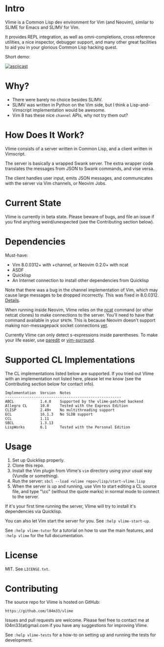 Intro
=====

Vlime is a Common Lisp dev environment for Vim (and Neovim), similar to SLIME
for Emacs and SLIMV for Vim.

It provides REPL integration, as well as omni-completions, cross reference
utilities, a nice inspector, debugger support, and many other great facilities
to aid you in your glorious Common Lisp hacking quest.

Short demo:

[![asciicast](https://asciinema.org/a/106146.png)](https://asciinema.org/a/106146)

Why?
====

* There were barely no choice besides SLIMV.
* SLIMV was written in Python on the Vim side, but I think a Lisp-and-Vimscript
  implementation would be awesome.
* Vim 8 has these nice `channel` APIs, why not try them out?

How Does It Work?
=================

Vlime consists of a server written in Common Lisp, and a client written in
Vimscript.

The server is basically a wrapped Swank server. The extra wrapper code
translates the messages from JSON to Swank commands, and vise versa.

The client handles user input, emits JSON messages, and communicates with the
server via Vim channels, or Neovim Jobs.

Current State
=============

Vlime is currently in beta state. Please beware of bugs, and file an issue if
you find anything weird/unexpected (see the Contributing section below).

Dependencies
============

Must-have:

* Vim 8.0.0312+ with +channel, or Neovim 0.2.0+ with ncat
* ASDF
* Quicklisp
* An Internet connection to install other dependencies from Quicklisp

Note that there was a bug in the channel implementation of Vim, which may
cause large messages to be dropped incorrectly. This was fixed in 8.0.0312.
[Details](https://groups.google.com/d/topic/vim_dev/Rl0X_R5pjxk/discussion).

When running inside Neovim, Vlime relies on the [ncat](https://nmap.org/ncat/)
command (or other netcat clones) to make connections to the server. You'll need
to have that command available in your `$PATH`. This is because Neovim doesn't
support making non-messagepack socket connections
[yet](https://github.com/neovim/neovim/pull/6594#issuecomment-298851709).

Currently Vlime can only detect s-expressions inside parentheses. To make your
life easier, use [paredit](https://github.com/kovisoft/paredit) or
[vim-surround](https://github.com/tpope/vim-surround).

Supported CL Implementations
============================

The CL implementations listed below are supported. If you tried out Vlime with
an implementation not listed here, please let me know (see the Contributing
section below for contact info).

```
Implementation  Version  Notes
-----------------------------------------------------
ABCL            1.4.0    Supported by the vlime-patched backend
Allegro CL      10.0     Tested with the Express Edition
CLISP           2.49+    No multithreading support
ECL             16.1.3   No SLDB support
CCL             1.11     
SBCL            1.3.13   
LispWorks       6.1      Tested with the Personal Edition
```

Usage
=====

1. Set up Quicklisp properly.
2. Clone this repo.
3. Install the Vim plugin from Vlime's `vim` directory using your usual way
   (Vundle or something).
4. Run the server: `sbcl --load <vlime repo>/lisp/start-vlime.lisp`
5. When the server is up and running, use Vim to start editing a CL source file,
   and type "\cc" (without the quote marks) in normal mode to connect to the
   server.

If it's your first time running the server, Vlime will try to install it's
dependencies via Quicklisp.

You can also let Vim start the server for you. See `:help vlime-start-up`.

See `:help vlime-tutor` for a tutorial on how to use the main features, and
`:help vlime` for the full documentation.

License
=======

MIT. See `LICENSE.txt`.

Contributing
============

The source repo for Vlime is hosted on GitHub:

    https://github.com/l04m33/vlime

Issues and pull requests are welcome. Please feel free to contact me at
l04m33(at)gmail.com if you have any suggestions for improving Vlime.

See `:help vlime-tests` for a how-to on setting up and running the
tests for development.
